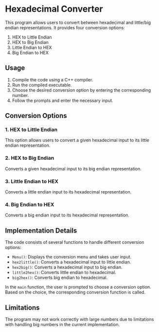 # Hexadecimal Converter

This program allows users to convert between hexadecimal and little/big endian representations. It provides four conversion options:
1. HEX to Little Endian
2. HEX to Big Endian
3. Little Endian to HEX
4. Big Endian to HEX

## Usage

1. Compile the code using a C++ compiler.
2. Run the compiled executable.
3. Choose the desired conversion option by entering the corresponding number.
4. Follow the prompts and enter the necessary input.

## Conversion Options

### 1. HEX to Little Endian
This option allows users to convert a given hexadecimal input to its little endian representation.

### 2. HEX to Big Endian
Converts a given hexadecimal input to its big endian representation.

### 3. Little Endian to HEX
Converts a little endian input to its hexadecimal representation.

### 4. Big Endian to HEX
Converts a big endian input to its hexadecimal representation.

## Implementation Details

The code consists of several functions to handle different conversion options:

- `Menu()`: Displays the conversion menu and takes user input.
- `hex2little()`: Converts a hexadecimal input to little endian.
- `hex2big()`: Converts a hexadecimal input to big endian.
- `little2hex()`: Converts little endian to hexadecimal.
- `big2hex()`: Converts big endian to hexadecimal.

In the `main` function, the user is prompted to choose a conversion option. Based on the choice, the corresponding conversion function is called.

## Limitations

The program may not work correctly with large numbers due to limitations with handling big numbers in the current implementation.
